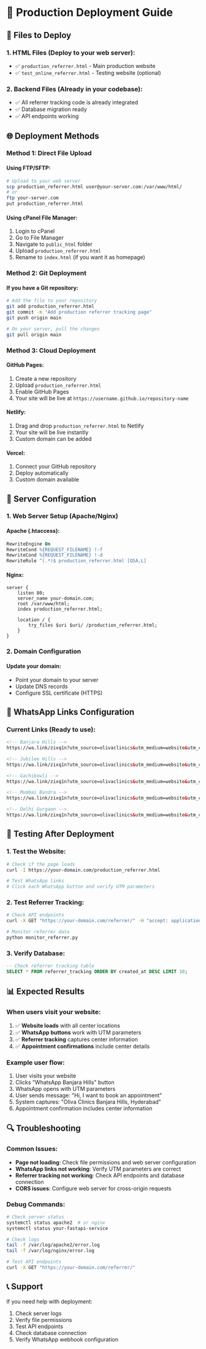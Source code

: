 # 🚀 Production Deployment Guide

## 📁 Files to Deploy

### **1. HTML Files (Deploy to your web server):**
- ✅ `production_referrer.html` - Main production website
- ✅ `test_online_referrer.html` - Testing website (optional)

### **2. Backend Files (Already in your codebase):**
- ✅ All referrer tracking code is already integrated
- ✅ Database migration ready
- ✅ API endpoints working

## 🌐 Deployment Methods

### **Method 1: Direct File Upload**

#### **Using FTP/SFTP:**
```bash
# Upload to your web server
scp production_referrer.html user@your-server.com:/var/www/html/
# or
ftp your-server.com
put production_referrer.html
```

#### **Using cPanel File Manager:**
1. Login to cPanel
2. Go to File Manager
3. Navigate to `public_html` folder
4. Upload `production_referrer.html`
5. Rename to `index.html` (if you want it as homepage)

### **Method 2: Git Deployment**

#### **If you have a Git repository:**
```bash
# Add the file to your repository
git add production_referrer.html
git commit -m "Add production referrer tracking page"
git push origin main

# On your server, pull the changes
git pull origin main
```

### **Method 3: Cloud Deployment**

#### **GitHub Pages:**
1. Create a new repository
2. Upload `production_referrer.html`
3. Enable GitHub Pages
4. Your site will be live at `https://username.github.io/repository-name`

#### **Netlify:**
1. Drag and drop `production_referrer.html` to Netlify
2. Your site will be live instantly
3. Custom domain can be added

#### **Vercel:**
1. Connect your GitHub repository
2. Deploy automatically
3. Custom domain available

## 🔧 Server Configuration

### **1. Web Server Setup (Apache/Nginx)**

#### **Apache (.htaccess):**
```apache
RewriteEngine On
RewriteCond %{REQUEST_FILENAME} !-f
RewriteCond %{REQUEST_FILENAME} !-d
RewriteRule ^(.*)$ production_referrer.html [QSA,L]
```

#### **Nginx:**
```nginx
server {
    listen 80;
    server_name your-domain.com;
    root /var/www/html;
    index production_referrer.html;
    
    location / {
        try_files $uri $uri/ /production_referrer.html;
    }
}
```

### **2. Domain Configuration**

#### **Update your domain:**
- Point your domain to your server
- Update DNS records
- Configure SSL certificate (HTTPS)

## 📱 WhatsApp Links Configuration

### **Current Links (Ready to use):**
```html
<!-- Banjara Hills -->
https://wa.link/zixq1n?utm_source=olivaclinics&utm_medium=website&utm_campaign=banjara_hills&utm_content=hyderabad

<!-- Jubilee Hills -->
https://wa.link/zixq1n?utm_source=olivaclinics&utm_medium=website&utm_campaign=jubilee_hills&utm_content=hyderabad

<!-- Gachibowli -->
https://wa.link/zixq1n?utm_source=olivaclinics&utm_medium=website&utm_campaign=gachibowli&utm_content=hyderabad

<!-- Mumbai Bandra -->
https://wa.link/zixq1n?utm_source=olivaclinics&utm_medium=website&utm_campaign=mumbai_bandra&utm_content=mumbai

<!-- Delhi Gurgaon -->
https://wa.link/zixq1n?utm_source=olivaclinics&utm_medium=website&utm_campaign=delhi_gurgaon&utm_content=delhi
```

## 🧪 Testing After Deployment

### **1. Test the Website:**
```bash
# Check if the page loads
curl -I https://your-domain.com/production_referrer.html

# Test WhatsApp links
# Click each WhatsApp button and verify UTM parameters
```

### **2. Test Referrer Tracking:**
```bash
# Check API endpoints
curl -X GET "https://your-domain.com/referrer/" -H "accept: application/json"

# Monitor referrer data
python monitor_referrer.py
```

### **3. Verify Database:**
```sql
-- Check referrer tracking table
SELECT * FROM referrer_tracking ORDER BY created_at DESC LIMIT 10;
```

## 📊 Expected Results

### **When users visit your website:**
1. ✅ **Website loads** with all center locations
2. ✅ **WhatsApp buttons** work with UTM parameters
3. ✅ **Referrer tracking** captures center information
4. ✅ **Appointment confirmations** include center details

### **Example user flow:**
1. User visits your website
2. Clicks "WhatsApp Banjara Hills" button
3. WhatsApp opens with UTM parameters
4. User sends message: "Hi, I want to book an appointment"
5. System captures: "Oliva Clinics Banjara Hills, Hyderabad"
6. Appointment confirmation includes center information

## 🔍 Troubleshooting

### **Common Issues:**
- **Page not loading**: Check file permissions and web server configuration
- **WhatsApp links not working**: Verify UTM parameters are correct
- **Referrer tracking not working**: Check API endpoints and database connection
- **CORS issues**: Configure web server for cross-origin requests

### **Debug Commands:**
```bash
# Check server status
systemctl status apache2  # or nginx
systemctl status your-fastapi-service

# Check logs
tail -f /var/log/apache2/error.log
tail -f /var/log/nginx/error.log

# Test API endpoints
curl -X GET "https://your-domain.com/referrer/"
```

## 📞 Support

If you need help with deployment:
1. Check server logs
2. Verify file permissions
3. Test API endpoints
4. Check database connection
5. Verify WhatsApp webhook configuration
